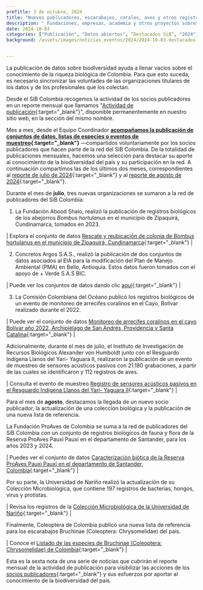 ```yaml
---
preTitle: 3 de octubre, 2024
title: "Nuevos publicadores, escarabajos, corales, aves y otros registros destacados de julio y agosto"
description: "_Fundaciones, empresas, academia y otros proyectos sobresalen en estos dos meses, con datos sobre diversas especies de animales y microorganismos de nuestra biodiversidad._"
date: 2024-10-03
categories: ["Publicación", "Datos abiertos", “Destacados SiB”, "2024"]
background: /assets/images/noticias_eventos/2024/2024-10-03-destacados-julio-agosto2024.png


---
```


La publicación de datos sobre biodiversidad ayuda a llenar vacíos sobre el conocimiento de la riqueza biológica de Colombia. Para que esto suceda, es necesario sincronizar las voluntades de las organizaciones titulares de los datos y de los profesionales que los colectan.

Desde el SiB Colombia recogemos la actividad de los socios publicadores en un reporte mensual que llamamos "[Actividad de publicación](https://biodiversidad.co/comunidad/actividad-de-publicacion/){:target="_blank"}", disponible permanentemente en nuestro sitio web, en la sección del mismo nombre.

Mes a mes, desde el Equipo Coordinador **[acompañamos la publicación de conjuntos de datos, listas de especies o eventos de muestreo](https://biodiversidad.co/compartir/guia-para-publicar/){:target="_blank"}** —compartidos voluntariamente por los socios publicadores que hacen parte de la red del SiB Colombia. De la totalidad de publicaciones mensuales, hacemos una selección para destacar su aporte al conocimiento de la biodiversidad del país y su participación en la red. A continuación compartimos las de los últimos dos  meses, correspondientes al [reporte de julio  de 2024](https://lookerstudio.google.com/u/0/reporting/3fa088dd-508a-4d6e-bae6-0f141b48a5fb/page/Ge2V){:target="_blank"} y al [reporte de agosto  de 2024](https://lookerstudio.google.com/u/0/reporting/e3649d85-98e0-4b3d-84c8-d43839e9b3ff/page/Ge2V){:target="_blank"}.

Durante el mes de **julio**, tres nuevas organizaciones se sumaron a la red de publicadores del SiB Colombia:

1. La Fundación Abood Shaio, realizó la publicación de registros biológicos de los abejorros *Bombus hortulanus* en el municipio de Zipaquirá, Cundinamarca, tomados en 2023.

| Explora el conjunto de datos [Rescate y reubicación de colonia de Bombus hortulanus en el municipio de Zipaquirá, Cundinamarca](https://biodiversidad.co/data/?datasetKey=8b734e1c-af4a-475f-88ed-f8f4f27f3bef){:target="_blank"} |

2. Concretos Argos S.A.S., realizó la publicación de dos conjuntos de datos asociados al EIA para la modificación del Plan de Manejo Ambiental (PMA) en Bello, Antioquia. Estos datos fueron tomados con el apoyo de + Verde S.A.S BIC. 

| Puede ver los conjuntos de datos dando clic [aquí](https://biodiversidad.co/data/?publishingOrg=fef57e14-71b8-4d35-b1de-04119458013d&view=TABLE){:target="_blank"} | 

3. La Comisión Colombiana del Océano publicó los registros biológicos de un evento de monitoreo de arrecifes coralinos en el Cayo, Bolívar realizado durante el 2022. 

| Puede ver el conjunto de datos  [Monitoreo de arrecifes coralinos en el cayo Bolívar año 2022, Archipiélago de San Andrés, Providencia y Santa Catalina](https://biodiversidad.co/data/?datasetKey=f7865fc6-4ace-4238-8554-cf4b61bb83f2){:target="_blank"} |

Adicionalmente, durante el mes de julio, el Instituto de Investigación de Recursos Biológicos Alexander von Humboldt junto con el Resguardo Indígena Llanos del Yari- Yaguara II, realizaron la publicación de un evento de muestreo de sensores acústicos pasivos con 21.180 grabaciones, a partir de las cuales se identificaron y 112 registros de aves. 

| Consulta el evento de muestreo [Registro de sensores acústicos pasivos en el Resguardo Indígena Llanos del Yarí- Yaguara II](https://biodiversidad.co/data/?datasetKey=9c6f53b3-53d5-461f-ab37-da42ff0ffc28){:target="_blank"} |

Para el mes de **agosto**, destacamos la llegada de un nuevo socio publicador, la actualización de una colección biológica y la publicación de una nueva lista de referencia.

La Fundación ProAves de Colombia se suma a la red de publicadores del SiB Colombia con un conjunto de registros biológicos de fauna y flora de la Reserva ProAves Pauxi Pauxi en el departamento de Santander, para los años 2023 y 2024.

| Puedes ver el conjunto de datos [Caracterización biótica de la Reserva ProAves Pauxi Pauxi en el departamento de Santander, Colombia](https://biodiversidad.co/data/?datasetKey=8f98676e-8490-4c87-bc11-10bd626c8482){:target="_blank"} |

Por su parte, la Universidad de Nariño realizó la actualización de su Colección Microbiológica, que contiene 197 registros de bacterias, hongos, virus y protistas.

| Revisa los registros de la [Colección Microbiológica de la Universidad de Nariño](https://biodiversidad.co/data/?datasetKey=dda54173-dcda-4592-b221-7249d3f960a2){:target="_blank"} |

Finalmente, Coleoptera de Colombia publicó una nueva lista de referencia para los escarabajos Bruchinae (Coleoptera: Chrysomelidae) del país. 

| Conoce el [Listado de las especies de Bruchinae (Coleoptera: Chrysomelidae) de Colombia](https://biodiversidad.co/dataset/search?publishingOrg=2c39be5c-c11e-46d0-bcb4-552f2072d19f&q=Bruchinae&type=CHECKLIST){:target="_blank"} |

Esta es la sexta nota de una serie de noticias que cubrirán el reporte mensual de la actividad de publicación para visibilizar las acciones de los [socios publicadores](https://biodiversidad.co/comunidad/socios-publicadores/){:target="_blank"} y sus esfuerzos por aportar al conocimiento de la biodiversidad del país.
